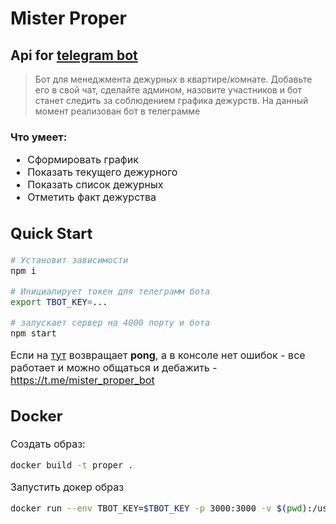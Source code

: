 # Mister Proper

## Api for [telegram bot](https://t.me/mister_proper_bot)

> Бот для менеджмента дежурных в квартире/комнате. Добавьте его в свой чат, сделайте админом, назовите участников и бот станет следить за соблюдением графика дежурств.
> На данный момент реализован бот в телеграмме

### Что умеет:
<font size="3"> 

* Сформировать график
* Показать текущего дежурного
* Показать список дежурных
* Отметить факт дежурства

<font size="3"> 


## Quick Start

```bash
# Установит зависимости 
npm i

# Инициалирует токен для телеграмм бота
export TBOT_KEY=...

# запускает сервер на 4000 порту и бота
npm start
```
Если на [тут](http://localhost:4000/ping) возвращает **pong**,
a в консоле нет ошибок - все работает и
можно общаться и дебажить - https://t.me/mister_proper_bot

## Docker
Создать образ:
```bash
docker build -t proper .
```

Запустить докер образ
```bash
docker run --env TBOT_KEY=$TBOT_KEY -p 3000:3000 -v $(pwd):/usr/src/app proper
```
